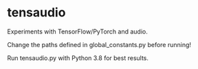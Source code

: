 # tensaudio
 Experiments with TensorFlow/PyTorch and audio.

Change the paths defined in global_constants.py before running!

Run tensaudio.py with Python 3.8 for best results.

